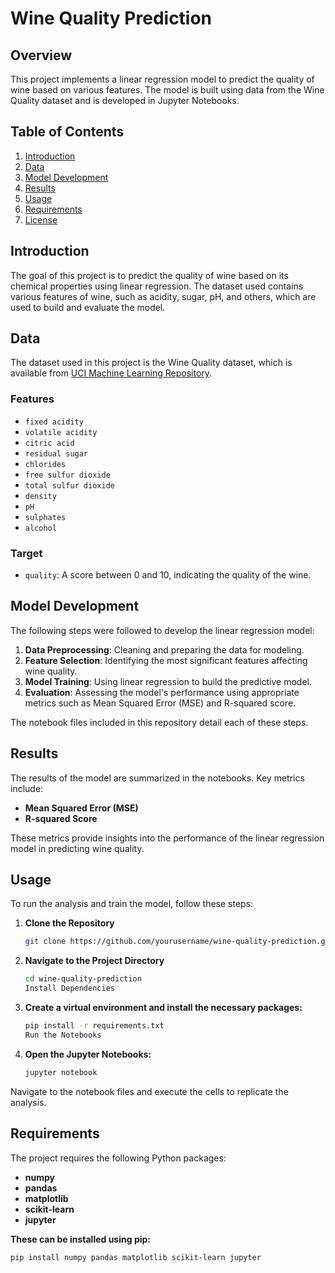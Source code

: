 # Wine Quality Prediction

## Overview

This project implements a linear regression model to predict the quality of wine based on various features. The model is built using data from the Wine Quality dataset and is developed in Jupyter Notebooks.

## Table of Contents

1. [Introduction](#introduction)
2. [Data](#data)
3. [Model Development](#model-development)
4. [Results](#results)
5. [Usage](#usage)
6. [Requirements](#requirements)
7. [License](#license)

## Introduction

The goal of this project is to predict the quality of wine based on its chemical properties using linear regression. The dataset used contains various features of wine, such as acidity, sugar, pH, and others, which are used to build and evaluate the model.

## Data

The dataset used in this project is the Wine Quality dataset, which is available from [UCI Machine Learning Repository](https://archive.ics.uci.edu/ml/datasets/wine+quality). 

### Features

- `fixed acidity`
- `volatile acidity`
- `citric acid`
- `residual sugar`
- `chlorides`
- `free sulfur dioxide`
- `total sulfur dioxide`
- `density`
- `pH`
- `sulphates`
- `alcohol`

### Target

- `quality`: A score between 0 and 10, indicating the quality of the wine.

## Model Development

The following steps were followed to develop the linear regression model:

1. **Data Preprocessing**: Cleaning and preparing the data for modeling.
2. **Feature Selection**: Identifying the most significant features affecting wine quality.
3. **Model Training**: Using linear regression to build the predictive model.
4. **Evaluation**: Assessing the model's performance using appropriate metrics such as Mean Squared Error (MSE) and R-squared score.

The notebook files included in this repository detail each of these steps.

## Results

The results of the model are summarized in the notebooks. Key metrics include:

- **Mean Squared Error (MSE)**
- **R-squared Score**

These metrics provide insights into the performance of the linear regression model in predicting wine quality.

## Usage

To run the analysis and train the model, follow these steps:

1. **Clone the Repository**

   ```bash
   git clone https://github.com/yourusername/wine-quality-prediction.git
2. **Navigate to the Project Directory**

   ```bash
   cd wine-quality-prediction
   Install Dependencies
   
3. **Create a virtual environment and install the necessary packages:**

   ```bash
   pip install -r requirements.txt
   Run the Notebooks

4. **Open the Jupyter Notebooks:**

   ```bash
   jupyter notebook
Navigate to the notebook files and execute the cells to replicate the analysis.

## Requirements
The project requires the following Python packages:

- **numpy**
- **pandas**
- **matplotlib**
- **scikit-learn**
- **jupyter**

**These can be installed using pip:**
   
   ```bash
   pip install numpy pandas matplotlib scikit-learn jupyter


